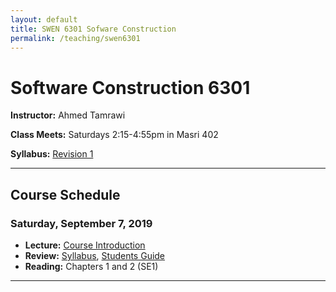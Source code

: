 ```yaml
---
layout: default
title: SWEN 6301 Sofware Construction
permalink: /teaching/swen6301
---
```


# Software Construction 6301

**Instructor:** Ahmed Tamrawi

**Class Meets:** Saturdays 2:15-4:55pm in Masri 402

**Syllabus:** [Revision 1](/teaching/swen6301-fall19/SWEN6301-syllabus-fall2019.pdf)

---

## Course Schedule

### Saturday, September 7, 2019
- **Lecture:** [Course Introduction](/teaching/swen6301-fall19/SWEN6301_Lecture_01.pdf)
- **Review:** [Syllabus](/teaching/swen6301-fall19/SWEN6301-syllabus-fall2019.pdf), [Students Guide](/teaching/swen6301-fall18/students-guide.pdf)
- **Reading:** Chapters 1 and 2 (SE1)

---
<!--

### ~~Saturday, September 8, 2018~~
- **Lecture:** [Course Introduction](/teaching/swen6301-fall18/SWEN6301_Lecture_01.pdf)
- **Review:** [Syllabus](/teaching/swen6301-fall18/SWEN6301-syllabus-fall2018.pdf), [Students Guide](/teaching/swen6301-fall18/students-guide.pdf)
- **Reading:** Chapter 1 (Clean Code)

---

### ~~Saturday, September 15, 2018~~
- **Lecture:** [Software Development Process](/teaching/swen6301-fall18/SWEN6301_Lecture_02.pdf)
- **Assignments:** [Assignment 1](teaching/swen6301-fall18/SWEN6301-Assignment1.pdf) (due on Saturday, September 29, 2018 at 2:00 PM)
- **In-Class Activities:** [Presentation Topic Proposals](/teaching/swen6301-fall18/class-presentations.pdf), Setting up Development Environment and Boilerplate project: [Eclipse](https://www.eclipse.org/downloads/packages/release/oxygen/3a/eclipse-rcp-and-rap-developers), [Visual Studio Code](https://code.visualstudio.com/), [Atom](https://atom.io/), [GitHub](https://github.com/), [Learning Git](https://learngitbranching.js.org/), [Puzzle1.java](https://gist.github.com/atamrawi/3d279096091205ad02b0882d2382b221), [Puzzle2.java](https://gist.github.com/atamrawi/aa1147ef8161349f8276a05f849559c4)
- **Reading:** Chapters 1, 2, 3, and 4 (Code Complete 2) and Chapters 5, 6, 7 (Software Development - A Practical Approach!)

---

### ~~Saturday, September 22, 2018~~
- Attending the [International Workshop on Dynamic Software Documentation](https://dysdoc.github.io/) (No Class).

---

### ~~Saturday, September 29, 2018~~
- **Due:** Assignment 1 at 2:00 PM
- **Lecture:** [Creating High-Quality Code - Part1](/teaching/swen6301-fall18/SWEN6301_Lecture_03.pdf)
- **Assignments:** [Research Paper Abstract](/teaching/swen6301-fall18/SWEN6301-research-paper-proposal.pdf) (due on Saturday, October 13, 2018 @ 2:00 PM)
- **Reading:** Chapters 5 and 6 (Code Complete 2)

---

### ~~Saturday, October 6, 2018~~
- **In-Class Activities:** Setting up Development Environment and Boilerplate project: [Eclipse](https://www.eclipse.org/downloads/packages/release/oxygen/3a/eclipse-rcp-and-rap-developers), [Visual Studio Code](https://code.visualstudio.com/), [Atom](https://atom.io/), [GitHub](https://github.com/), [Learning Git](https://learngitbranching.js.org/), [Puzzle1.java](https://gist.github.com/atamrawi/3d279096091205ad02b0882d2382b221), [Puzzle2.java](https://gist.github.com/atamrawi/aa1147ef8161349f8276a05f849559c4)
- **Assignments:** [Final Project Proposals](/teaching/swen6301-fall18/SWEN6301_final-project.pdf) (due on Saturday, October 20, 2018 @ 2:00 PM)

---

### ~~Saturday, October 13, 2018~~
- **Due:** Research Paper Abstract at 2:00 PM.
- **Lecture:** [Creating High-Quality Code - Part2](/teaching/swen6301-fall18/SWEN6301_Lecture_04.pdf)
- **Reading:** Chapters 7 and 8 (Code Complete 2)

---

### ~~Saturday, October 20, 2018~~
- (No Class)

---

### ~~Saturday, October 27, 2018~~
- **Due:** Final Project Proposals at 2:00 PM.
- **Lecture:** Student Presentations: Groups for Chapters 10, 11, and 12
- **Reading:** Chapters 10, 11, and 12 (Code Complete 2)

---

### ~~Saturday, November 3, 2018~~
- **Lecture:** Student Presentations: Groups for Chapters 14, 15, 16 and 17
- **Assignments:** [Assignment 2](teaching/swen6301-fall18/SWEN6301-Assignment2.pdf) (due on Saturday, November 17, 2018 @ 2:00 PM)
- **In-Class Activities:** [Checkstyle](https://checkstyle.org/), [Lombok](https://projectlombok.org/)
- **Reading:** Chapters 14, 15, 16, and 17 (Code Complete 2)

---

### ~~Saturday, November 10, 2018~~
- **Updates:** [Final Project - Revision 2](/teaching/swen6301-fall18/SWEN6301_final-project.pdf)
- **Lecture:** Student Presentations: Groups for Chapters 18, and 19, and [Developer Testing and Debugging](/teaching/swen6301-fall18/SWEN6301_Lecture_08.pdf)
- **In-Class Activities:** [Checkstyle](https://checkstyle.org/), [Lombok](https://projectlombok.org/)
- **Reading:** Chapters 18, 19, and 22 (Code Complete 2)
- [Anonymous Feedback](https://docs.google.com/forms/d/e/1FAIpQLSe1e6JObHiirAptsV2dbqihqLQ6QIRqnapyVyqKun56znEdVg/viewform?usp=sf_link)

---

### ~~Saturday, November 17, 2018~~
- **Lecture:** [Developer Testing and Debugging](/teaching/swen6301-fall18/SWEN6301_Lecture_08.pdf)
- **In-Class Activities:** [Junit](https://junit.org/junit5/), [JaCoCo](https://www.eclemma.org/jacoco/),  [Mockito](https://site.mockito.org/), [Atlas](https://www.ensoftcorp.com/atlas/), [Valgrind](http://www.valgrind.org/), [VisualVM](https://visualvm.github.io/)
- **Reading:** Chapters 22 and 23 (Code Complete 2)

---

### ~~Saturday, November 24, 2018~~
- **Lecture:** [Code-Tuning Strategies and Techniques](/teaching/swen6301-fall18/SWEN6301_Lecture_09.pdf)
- **Reading:** Chapters 25 and 26 (Code Complete 2)

---

### ~~Saturday, December 1, 2018~~
- **Due:** Research Paper and Assignment 2 at 2:00 PM.
- **Lecture:** [Introduction to Refactoring and Design Patterns Overview](/teaching/swen6301-fall18/SWEN6301_Lecture_10.pdf)
- **Reading:** Chapters 24 (Code Complete 2) and [Refactoring Guru](https://refactoring.guru/design-patterns)

---

### ~~Saturday, December 8, 2018~~
- **Lecture:** [Research in Software Engineering](/teaching/swen6301-fall18/SWEN6301_Lecture_11.pdf)
- **Reading:** [Paper 1](http://www.cs.cmu.edu/~Compose/shaw-icse03.pdf), [Paper 2](http://www.cs.cmu.edu/~Compose/ftp/shaw-fin-etaps.pdf)
- Please provide your [Anonymous Feedback](https://docs.google.com/forms/d/e/1FAIpQLSe1e6JObHiirAptsV2dbqihqLQ6QIRqnapyVyqKun56znEdVg/viewform?usp=sf_link)

---

### ~~Saturday, December 15, 2018~~
- (No Class)

---

### Saturday, December 22, 2018
- **Due:** Assignments, Research Paper, and Final Project Report at 2:00 PM. Late submissions will not be tolerated, it is your final call.
- **Lecture:** Final Project Presentations
- **Exam:** [Final Exam](/teaching/swen6301-fall18/final-exam/SWEN6301_Final_Exam.pdf) (due on Thursday, January 3, 2019 @ 5:00 PM), [DataProcessor.java](/teaching/swen6301-fall18/final-exam/DataProcessor.java)
-->